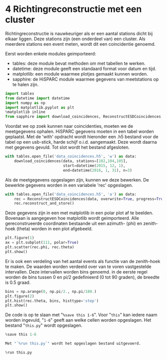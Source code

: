 # 4 Richtingreconstructie met een cluster
Richtingreconstructie is nauwkeuriger als er een aantal stations dicht bij
elkaar liggen. Deze stations zijn (een onderdeel van) een cluster. Als meerdere
stations een event meten, wordt dit een coincidentie genoemd.

Eerst worden enkele modules geimporteerd:
* tables: deze module bevat methoden om met tabellen te werken.
* datetime: deze module geeft een standaard format voor datum en tijd.
* matplotlib: een module waarmee plotjes gemaakt kunnen worden.
* sapphire: de HiSPARC module waarmee gegevens van meetstations op te halen
zijn.

```python
import tables
from datetime import datetime
import numpy as np
import matplotlib.pyplot as plt
%matplotlib inline
from sapphire import download_coincidences, ReconstructESDCoincidences
```

Voordat we op zoek kunnen naar coincidenties, moeten we de meetgegevens ophalen.
HiSPARC gegevens moeten in een tabel worden geplaatst. Met de 'with' opdracht
wordt hieronder een .h5 bestand voor de tabel op een usb-stick, harde schijf
o.i.d. aangemaakt. Deze wordt daarna met gegevens gevuld. Tot slot wordt het
bestand afgesloten.

```python
with tables.open_file('data_coincidences.h5', 'w') as data:
    download_coincidences(data, stations=[102,104,105],
                          start=datetime(2015, 12, 1),
                          end=datetime(2016, 1, 31), n=3)
```

Als de meetgegevens opgeslagen zijn, kunnen we deze bewerken. De bewerkte
gegevens worden in een variabele 'rec' opgeslagen.

```python
with tables.open_file('data_coincidences.h5', 'a') as data:
    rec = ReconstructESDCoincidences(data, overwrite=True, progress=True)
    rec.reconstruct_and_store()
```

Deze gegevens zijn in een met matplotlib in een polar plot af te beelden.
Bovenaan is aangegeven hoe matplotlib wordt geimporteerd. Alle gereconstrueerde
coordinaten bestaande uit een azimuth- (phi) en zenith-hoek (theta) worden in
een plot afgebeeld.

```python
plt.figure(1)
ax = plt.subplot(111, polar=True)
plt.scatter(rec.phi, rec.theta)
plt.show()
```

Er is ook een verdeling van het aantal events als functie van de zenith-hoek te
maken. De waarden worden verdeeld over van te voren vastgestelde intervallen.
Deze intervallen worden bins genoemd. in de eerste regel worden de bins tussen 0
en pi/2 gedefinieerd (0 tot 90 graden), de breedte is 0.5 graad.

```python
bins = np.arange(0, np.pi/2., np.pi/180.)
plt.figure(2)
plt.hist(rec.theta, bins, histtype='step')
plt.show()
```

De code is op te slaan met "`%save this 1-6`". Voor "`this`" kan iedere naam
worden ingevuld, "`1-6`" geeft aan welke cellen worden opgeslagen. Het bestand
"`this.py`" wordt opgeslagen.

```python
%save this 1-6
```

```python
Met "`%run this.py`" wordt het opgeslagen bestand uitgevoerd.
```

```python
%run this.py
```
